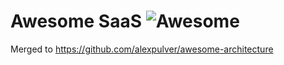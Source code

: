 # Awesome SaaS ![Awesome](https://awesome.re/badge.svg)

Merged to https://github.com/alexpulver/awesome-architecture
